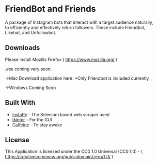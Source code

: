 # FriendBot and Friends

A package of Instagram bots that interact with a target audience naturally, to efficiently and effectively return followers. These include Friendbot, Likebot, and Unfollowbot.


## Downloads

Please install Mozilla Firefox ( https://www.mozilla.org/ )

.exe coming very soon.

->Mac
  Download application here: 
    *Only Friendbot is included currently
    
->Windows
  Coming Soon


## Built With

* [InstaPy](https://instapy.org/) - The Selenium based web scraper used
* [tkinter](https://docs.python.org/3/library/tkinter.html) - For the GUI
* [Caffeine](https://pypi.org/project/caffeine/) - To stay awake


## License

This Application is licensed under the CC0 1.0 Universal (CC0 1.0) -  ( https://creativecommons.org/publicdomain/zero/1.0/ )
